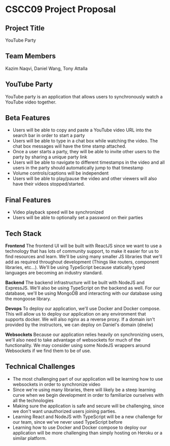 # **CSCC09 Project Proposal**

## Project Title
YouTube Party
## Team Members
Kazim Naqvi, Daniel Wang, Tony Attalla
## YouTube Party
YouTube party is an application that allows users to synchronously watch a YouTube video together.
## Beta Features 
 - Users will be able to copy and paste a YouTube video URL into the search bar in order to start a party
 -  Users will be able to type in a chat box while watching the video.  The chat box messages will have the time stamp attached.
 - Once a user starts a party, they will be able to invite other users to the party by sharing a unique party link 
 - Users will be able to navigate to different timestamps in the video and all users in the party should automatically jump to that timestamp
 - Volume controls/captions will be independent
 - Users will be able to play/pause the video and other viewers will also have their videos stopped/started.

 ## Final Features
 - Video playback speed will  be synchronized
 -  Users will be able to optionally set a password on their parties
  ## Tech Stack
  **Frontend**
  The frontend UI will be built with ReactJS since we want to use a technology that has lots of community support, to make it easier for us to find resources and learn. We'll be using many smaller JS libraries that we'll add as required throughout development (Things like routers, component libraries, etc...). We'll be using TypeScript because statically typed languages are becoming an industry standard.
  
   **Backend**
The backend infrastructure will be built with NodeJS and ExpressJS. We'll also be using TypeScript on the backend as well. For our database, we'll be using MongoDB and interacting with our database using the mongoose library.

   **Devops**
 To deploy our application, we'll use Docker and Docker compose. This will allow us to deploy our application on any environment that supports docker. We will also nginx as a reverse proxy. If a domain isn't provided by the instructors, we can deploy on Daniel's domain (dnelw)

  **Websockets**
Because our application relies heavily on synchronizing users, we'll also need to take advantage of websockets for much of the functionality. We may consider using some NodeJS wrappers around Websockets if we find them to be of use.
 ## Technical Challenges
 
 - The most challenging part of our application will be learning how to use websockets in order to synchronize video 
 - Since we're using many libraries, there will likely be a steep learning curve when we begin development in order to familiarize ourselves with all the technologies
 - Making sure the application is safe and secure will be challenging, since we don't want unauthorized users joining parties.
 - Learning React and NodeJS with TypeScript will be a new challenge for our team, since we've never used TypeScript before
 -  Learning how to use Docker and Docker compose to deploy our application will be more challenging than simply hosting on Heroku or a similar platform.
  
 
 
